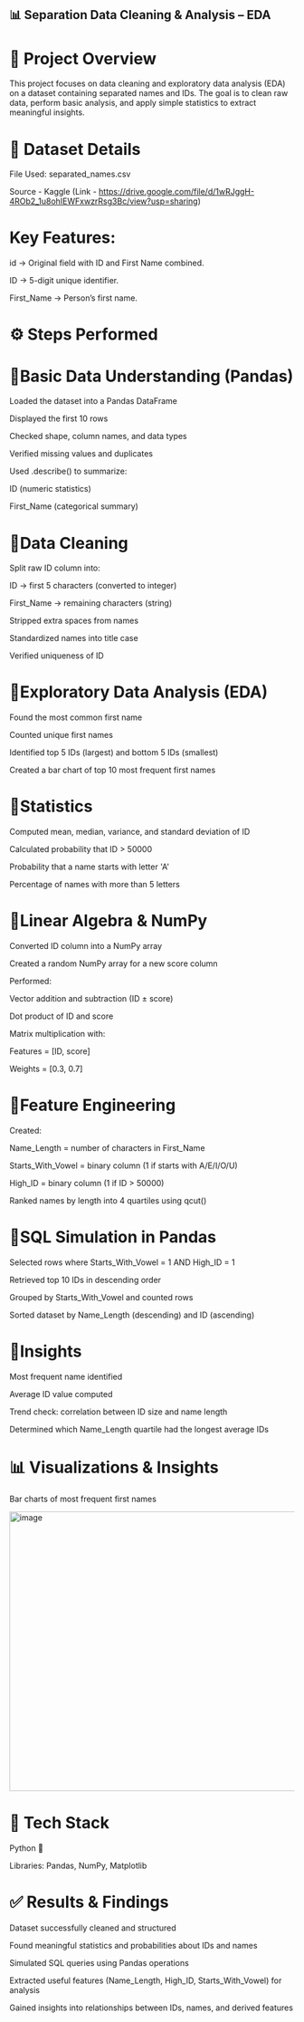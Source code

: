 ## 📊 Separation Data Cleaning & Analysis – EDA

# 📌 Project Overview

This project focuses on data cleaning and exploratory data analysis (EDA) on a dataset containing separated names and IDs.
The goal is to clean raw data, perform basic analysis, and apply simple statistics to extract meaningful insights.

# 📂 Dataset Details

File Used: separated_names.csv 

Source - Kaggle (Link - https://drive.google.com/file/d/1wRJggH-4ROb2_1u8ohIEWFxwzrRsg3Bc/view?usp=sharing)

# Key Features:

id → Original field with ID and First Name combined.

ID → 5-digit unique identifier.

First_Name → Person’s first name.

# ⚙️ Steps Performed

# 🔹Basic Data Understanding (Pandas)

Loaded the dataset into a Pandas DataFrame

Displayed the first 10 rows

Checked shape, column names, and data types

Verified missing values and duplicates

Used .describe() to summarize:

ID (numeric statistics)

First_Name (categorical summary)

# 🔹Data Cleaning

Split raw ID column into:

ID → first 5 characters (converted to integer)

First_Name → remaining characters (string)

Stripped extra spaces from names

Standardized names into title case

Verified uniqueness of ID

# 🔹Exploratory Data Analysis (EDA)

Found the most common first name

Counted unique first names

Identified top 5 IDs (largest) and bottom 5 IDs (smallest)

Created a bar chart of top 10 most frequent first names

# 🔹Statistics

Computed mean, median, variance, and standard deviation of ID

Calculated probability that ID > 50000

Probability that a name starts with letter 'A'

Percentage of names with more than 5 letters

# 🔹Linear Algebra & NumPy

Converted ID column into a NumPy array

Created a random NumPy array for a new score column

Performed:

Vector addition and subtraction (ID ± score)

Dot product of ID and score

Matrix multiplication with:

Features = [ID, score]

Weights = [0.3, 0.7]

# 🔹Feature Engineering

Created:

Name_Length = number of characters in First_Name

Starts_With_Vowel = binary column (1 if starts with A/E/I/O/U)

High_ID = binary column (1 if ID > 50000)

Ranked names by length into 4 quartiles using qcut()

# 🔹SQL Simulation in Pandas

Selected rows where Starts_With_Vowel = 1 AND High_ID = 1

Retrieved top 10 IDs in descending order

Grouped by Starts_With_Vowel and counted rows

Sorted dataset by Name_Length (descending) and ID (ascending)

# 🔹Insights

Most frequent name identified

Average ID value computed

Trend check: correlation between ID size and name length

Determined which Name_Length quartile had the longest average IDs

# 📊 Visualizations & Insights

Bar charts of most frequent first names

<img width="554" height="494" alt="image" src="https://github.com/user-attachments/assets/bf94762d-f487-4117-85b1-07ed2bfa0a48" />

# 📌 Tech Stack

Python 🐍

Libraries: Pandas, NumPy, Matplotlib

# ✅ Results & Findings

Dataset successfully cleaned and structured

Found meaningful statistics and probabilities about IDs and names

Simulated SQL queries using Pandas operations

Extracted useful features (Name_Length, High_ID, Starts_With_Vowel) for analysis

Gained insights into relationships between IDs, names, and derived features
